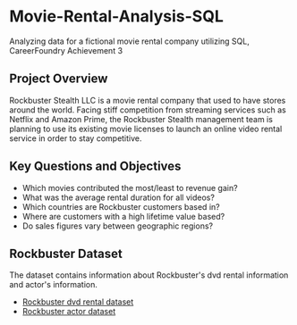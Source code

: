 # Movie-Rental-Analysis-SQL
Analyzing data for a fictional movie rental company utilizing SQL, CareerFoundry Achievement 3

## Project Overview
Rockbuster Stealth LLC is a movie rental company that used to have stores around the
world. Facing stiff competition from streaming services such as Netflix and Amazon Prime,
the Rockbuster Stealth management team is planning to use its existing movie licenses to
launch an online video rental service in order to stay competitive.

## Key Questions and Objectives
- Which movies contributed the most/least to revenue gain?
- What was the average rental duration for all videos?
- Which countries are Rockbuster customers based in?
- Where are customers with a high lifetime value based?
- Do sales figures vary between geographic regions?

## Rockbuster Dataset
The dataset contains information about Rockbuster's dvd rental information and actor's information.  
- [Rockbuster dvd rental dataset](http://www.postgresqltutorial.com/wp-content/uploads/2019/05/dvdrental.zip)
- [Rockbuster actor dataset](https://images.careerfoundry.com/public/courses/data-immersion/A3/E3.1%20/actor.csv)


